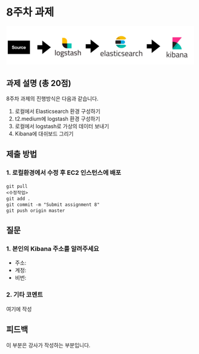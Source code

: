 # 8주차 과제

![flow_image](flow.png)
## 과제 설명 (총 20점)
8주차 과제의 진행방식은 다음과 같습니다.
1. 로컬에서 Elasticsearch 환경 구성하기
2. t2.medium에 logstash 환경 구성하기
3. 로컬에서 logstash로 가상의 데이터 보내기
4. Kibana에 대쉬보드 그리기

## 제출 방법
### 1. 로컬환경에서 수정 후 EC2 인스턴스에 배포
```
git pull
<수정작업>
git add .
git commit -m "Submit assignment 8"
git push origin master
```


## 질문
### 1. 본인의 Kibana 주소를 알려주세요
- 주소: 
- 계정:
- 비번:
### 2. 기타 코멘트
여기에 작성

## 피드백
이 부분은 강사가 작성하는 부분입니다.
